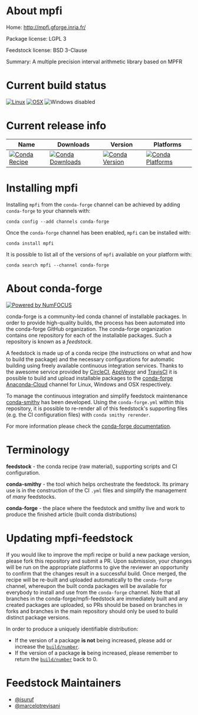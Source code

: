 <!--
# -*- mode: jinja -*-
-->

About mpfi
==========

Home: http://mpfi.gforge.inria.fr/

Package license: LGPL 3

Feedstock license: BSD 3-Clause

Summary: A multiple precision interval arithmetic library based on MPFR



Current build status
====================

[![Linux](https://img.shields.io/circleci/project/github/conda-forge/mpfi-feedstock/master.svg?label=Linux)](https://circleci.com/gh/conda-forge/mpfi-feedstock)
[![OSX](https://img.shields.io/travis/conda-forge/mpfi-feedstock/master.svg?label=macOS)](https://travis-ci.org/conda-forge/mpfi-feedstock)
![Windows disabled](https://img.shields.io/badge/Windows-disabled-lightgrey.svg)

Current release info
====================

| Name | Downloads | Version | Platforms |
| --- | --- | --- | --- |
| [![Conda Recipe](https://img.shields.io/badge/recipe-mpfi-green.svg)](https://anaconda.org/conda-forge/mpfi) | [![Conda Downloads](https://img.shields.io/conda/dn/conda-forge/mpfi.svg)](https://anaconda.org/conda-forge/mpfi) | [![Conda Version](https://img.shields.io/conda/vn/conda-forge/mpfi.svg)](https://anaconda.org/conda-forge/mpfi) | [![Conda Platforms](https://img.shields.io/conda/pn/conda-forge/mpfi.svg)](https://anaconda.org/conda-forge/mpfi) |

Installing mpfi
===============

Installing `mpfi` from the `conda-forge` channel can be achieved by adding `conda-forge` to your channels with:

```
conda config --add channels conda-forge
```

Once the `conda-forge` channel has been enabled, `mpfi` can be installed with:

```
conda install mpfi
```

It is possible to list all of the versions of `mpfi` available on your platform with:

```
conda search mpfi --channel conda-forge
```


About conda-forge
=================

[![Powered by NumFOCUS](https://img.shields.io/badge/powered%20by-NumFOCUS-orange.svg?style=flat&colorA=E1523D&colorB=007D8A)](http://numfocus.org)

conda-forge is a community-led conda channel of installable packages.
In order to provide high-quality builds, the process has been automated into the
conda-forge GitHub organization. The conda-forge organization contains one repository
for each of the installable packages. Such a repository is known as a *feedstock*.

A feedstock is made up of a conda recipe (the instructions on what and how to build
the package) and the necessary configurations for automatic building using freely
available continuous integration services. Thanks to the awesome service provided by
[CircleCI](https://circleci.com/), [AppVeyor](https://www.appveyor.com/)
and [TravisCI](https://travis-ci.org/) it is possible to build and upload installable
packages to the [conda-forge](https://anaconda.org/conda-forge)
[Anaconda-Cloud](https://anaconda.org/) channel for Linux, Windows and OSX respectively.

To manage the continuous integration and simplify feedstock maintenance
[conda-smithy](https://github.com/conda-forge/conda-smithy) has been developed.
Using the ``conda-forge.yml`` within this repository, it is possible to re-render all of
this feedstock's supporting files (e.g. the CI configuration files) with ``conda smithy rerender``.

For more information please check the [conda-forge documentation](https://conda-forge.org/docs/).

Terminology
===========

**feedstock** - the conda recipe (raw material), supporting scripts and CI configuration.

**conda-smithy** - the tool which helps orchestrate the feedstock.
                   Its primary use is in the construction of the CI ``.yml`` files
                   and simplify the management of *many* feedstocks.

**conda-forge** - the place where the feedstock and smithy live and work to
                  produce the finished article (built conda distributions)


Updating mpfi-feedstock
=======================

If you would like to improve the mpfi recipe or build a new
package version, please fork this repository and submit a PR. Upon submission,
your changes will be run on the appropriate platforms to give the reviewer an
opportunity to confirm that the changes result in a successful build. Once
merged, the recipe will be re-built and uploaded automatically to the
`conda-forge` channel, whereupon the built conda packages will be available for
everybody to install and use from the `conda-forge` channel.
Note that all branches in the conda-forge/mpfi-feedstock are
immediately built and any created packages are uploaded, so PRs should be based
on branches in forks and branches in the main repository should only be used to
build distinct package versions.

In order to produce a uniquely identifiable distribution:
 * If the version of a package **is not** being increased, please add or increase
   the [``build/number``](https://conda.io/docs/user-guide/tasks/build-packages/define-metadata.html#build-number-and-string).
 * If the version of a package **is** being increased, please remember to return
   the [``build/number``](https://conda.io/docs/user-guide/tasks/build-packages/define-metadata.html#build-number-and-string)
   back to 0.

Feedstock Maintainers
=====================

* [@isuruf](https://github.com/isuruf/)
* [@marcelotrevisani](https://github.com/marcelotrevisani/)

